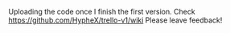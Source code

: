 Uploading the code once I finish the first version. Check https://github.com/HypheX/trello-v1/wiki
Please leave feedback!
